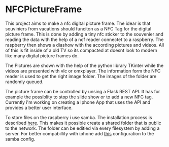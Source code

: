 # NFCPictureFrame
This project aims to make a nfc digital picture frame. The idear is that souviniers from vacations should funciton as a NFC Tag for the digital picture frame. This is done by adding a tiny nfc sticker to the souvenier and reading the data with the help of a ncf reader connectet to a raspberry. The raspberry then shows a diashow with the according pictures and videos. All of this is fit inside of a old TV so its compacted at doesnt look to modern like many digital picture frames do. 

The Pictures are shown with the help of the python library TKinter while the videos are presented with vlc or omxplayer. The information form the NFC reader is used to get the right image folder. The images of the folder are randomly queued.

The picture frame can be controlled by unsing a Flask REST API. It has for example the possiblity to stop the slide show or to add a new NFC tag. Currently i'm working on creating a Iphone App that uses the API and provides a better user interface. 

To store files on the raspberry i use samba. The installation process is described [here](https://ubuntu.com/tutorials/install-and-configure-samba#4-setting-up-user-accounts-and-connecting-to-share). This makes it possible create a shared folder that is public to the network. The folder can be editied via every filesystem by adding a server. For better compabillity with iphone add [this](https://forum.rockstor.com/t/configure-samba-to-work-better-with-apple-devices/8956) configuration to the samba config. 
